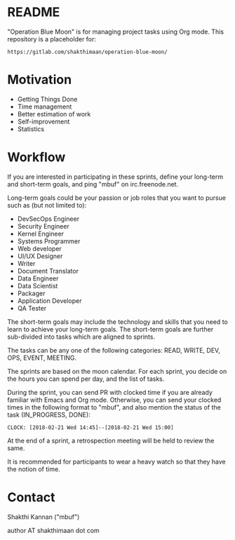 README
======

"Operation Blue Moon" is for managing project tasks using Org
mode. This repository is a placeholder for:

    https://gitlab.com/shakthimaan/operation-blue-moon/

Motivation
==========

* Getting Things Done
* Time management
* Better estimation of work
* Self-improvement
* Statistics

Workflow
========

If you are interested in participating in these sprints, define your
long-term and short-term goals, and ping "mbuf" on irc.freenode.net.

Long-term goals could be your passion or job roles that you want to
pursue such as (but not limited to):

* DevSecOps Engineer
* Security Engineer
* Kernel Engineer
* Systems Programmer
* Web developer
* UI/UX Designer
* Writer
* Document Translator
* Data Engineer
* Data Scientist
* Packager
* Application Developer
* QA Tester

The short-term goals may include the technology and skills that you
need to learn to achieve your long-term goals. The short-term goals are
further sub-divided into tasks which are aligned to sprints.

The tasks can be any one of the following categories: READ, WRITE,
DEV, OPS, EVENT, MEETING.

The sprints are based on the moon calendar. For each sprint, you
decide on the hours you can spend per day, and the list of tasks.

During the sprint, you can send PR with clocked time if you are
already familiar with Emacs and Org mode. Otherwise, you can send your
clocked times in the following format to "mbuf", and also mention the
status of the task (IN_PROGRESS, DONE):

    CLOCK: [2018-02-21 Wed 14:45]--[2018-02-21 Wed 15:00]

At the end of a sprint, a retrospection meeting will be held to review
the same.

It is recommended for participants to wear a heavy watch so that they
have the notion of time.

Contact
=======

Shakthi Kannan ("mbuf")

author AT shakthimaan dot com
